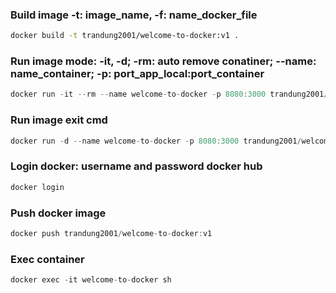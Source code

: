 ### Build image -t: image_name, -f: name_docker_file

```sh
docker build -t trandung2001/welcome-to-docker:v1 .
```

### Run image mode: -it, -d; -rm: auto remove conatiner; --name: name_container; -p: port_app_local:port_container

```js
docker run -it --rm --name welcome-to-docker -p 8080:3000 trandung2001/welcome-to-docker:v1
```

### Run image exit cmd

```js
docker run -d --name welcome-to-docker -p 8080:3000 trandung2001/welcome-to-docker:v1
```

### Login docker: username and password docker hub

```bash
docker login
```

### Push docker image

```js
docker push trandung2001/welcome-to-docker:v1
```

### Exec container

```js
docker exec -it welcome-to-docker sh
```
